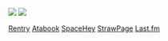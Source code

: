 ![](https://files.catbox.moe/iky9q2.gif) [![](https://files.catbox.moe/s1ud6u.gif)](https://rentry.co/superwings)


[Rentry](https://rentry.co/piercingchemicalsirens) [Atabook](https://piercetheveil.atabook.org/) [SpaceHey](https://spacehey.com/beforetoday) [StrawPage](https://killjoys.straw.page/) [Last.fm](https://www.last.fm/user/BEFORE-TODAY)

